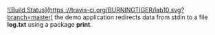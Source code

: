 [![Build Status](https ://travis-ci.org/BURNINGTIGER/lab10.svg?branch=master)](https://travis-ci.org/BURNINGTIGER/lab10)
the demo application redirects data from stdin to a file **log.txt** using a package **print**.
